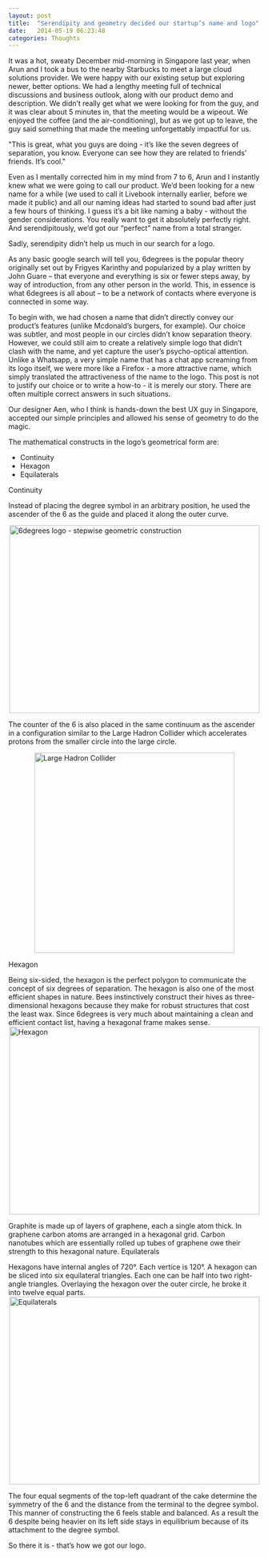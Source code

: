 ```yaml
---
layout: post
title:  "Serendipity and geometry decided our startup’s name and logo"
date:   2014-05-19 06:23:48
categories: Thoughts
---
```

It was a hot, sweaty December mid-morning in Singapore last year, when Arun and I took a bus to the nearby Starbucks to meet a large cloud solutions provider. We were happy with our existing setup but exploring newer, better options. We had a lengthy meeting full of technical discussions and business outlook, along with our product demo and description. We didn’t really get what we were looking for from the guy, and it was clear about 5 minutes in, that the meeting would be a wipeout. We enjoyed the coffee (and the air-conditioning), but as we got up to leave, the guy said something that made the meeting unforgettably impactful for us.

"This is great, what you guys are doing - it’s like the seven degrees of separation, you know. Everyone can see how they are related to friends’ friends. It’s cool."

Even as I mentally corrected him in my mind from 7 to 6, Arun and I instantly knew what we were going to call our product. We’d been looking for a new name for a while (we used to call it Livebook internally earlier, before we made it public) and all our naming ideas had started to sound bad after just a few hours of thinking. I guess it’s a bit like naming a baby - without the gender considerations. You really want to get it absolutely perfectly right. And serendipitously, we’d got our “perfect” name from a total stranger.

Sadly, serendipity didn’t help us much in our search for a logo.

As any basic google search will tell you, 6degrees is the popular theory originally set out by Frigyes Karinthy and popularized by a play written by John Guare – that everyone and everything is six or fewer steps away, by way of introduction, from any other person in the world. This, in essence is what 6degrees is all about – to be a network of contacts where everyone is connected in some way.

To begin with, we had chosen a name that didn’t directly convey our product’s features (unlike Mcdonald’s burgers, for example). Our choice was subtler, and most people in our circles didn’t know separation theory. However, we could still aim to create a relatively simple logo that didn’t clash with the name, and yet capture the user’s psycho-optical attention. Unlike a Whatsapp, a very simple name that has a chat app screaming from its logo itself, we were more like a Firefox - a more attractive name, which simply translated the attractiveness of the name to the logo. This post is not to justify our choice or to write a how-to - it is merely our story. There are often multiple correct answers in such situations.

Our designer Aen, who I think is hands-down the best UX guy in Singapore, accepted our simple principles and allowed his sense of geometry to do the magic.

The mathematical constructs in the logo’s geometrical form are:

*   Continuity
*   Hexagon
*   Equilaterals

Continuity

Instead of placing the degree symbol in an arbitrary position, he used the ascender of the 6 as the guide and placed it along the outer curve.

<img src="{{site.url}}/assets/6degrees_logo_construction_gif.gif" alt="6degrees logo - stepwise geometric construction" style="width: 500px;height:375px;margin-bottom:1.625em;margin:auto;display:block;"/>

The counter of the 6 is also placed in the same continuum as the ascender in a configuration similar to the Large Hadron Collider which accelerates protons from the smaller circle into the large circle.

<img src="{{site.url}}/assets/Location_Large_Hadron_Collider.png" alt="Large Hadron Collider" style="width: 400px;height:400px;margin-bottom:1.625em;margin:auto;display:block;"/>

Hexagon

Being six-sided, the hexagon is the perfect polygon to communicate the concept of six degrees of separation. The hexagon is also one of the most efficient shapes in nature. Bees instinctively construct their hives as three-dimensional hexagons because they make for robust structures that cost the least wax. Since 6degrees is very much about maintaining a clean and efficient contact list, having a hexagonal frame makes sense.
<img src="{{site.url}}/assets/6degrees_on_hexagon.png" alt="Hexagon" style="width: 500px;height:375px;margin-bottom:1.625em;margin:auto;display:block;"/>

Graphite is made up of layers of graphene, each a single atom thick. In graphene carbon atoms are arranged in a hexagonal grid. Carbon nanotubes which are essentially rolled up tubes of graphene owe their strength to this hexagonal nature.
Equilaterals

Hexagons have internal angles of 720°. Each vertice is 120°. A hexagon can be sliced into six equilateral triangles. Each one can be half into two right-angle triangles. Overlaying the hexagon over the outer circle, he broke it into twelve equal parts.
<img src="{{site.url}}/assets/6degrees_equilaterals.png" alt="Equilaterals" style="width: 500px;height:375px;margin-bottom:1.625em;margin:auto;display:block;"/>

The four equal segments of the top-left quadrant of the cake determine the symmetry of the 6 and the distance from the terminal to the degree symbol. This manner of constructing the 6 feels stable and balanced. As a result the 6 despite being heavier on its left side stays in equilibrium because of its attachment to the degree symbol.

So there it is - that’s how we got our logo.
